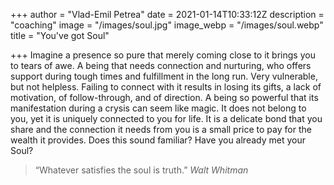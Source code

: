 +++
author = "Vlad-Emil Petrea"
date = 2021-01-14T10:33:12Z
description = "coaching"
image = "/images/soul.jpg"
image_webp = "/images/soul.webp"
title = "You've got Soul"

+++
Imagine a presence so pure that merely coming close to it brings you to tears of awe.  A being that needs connection and nurturing, who offers support during tough times and fulfillment in the long run. Very vulnerable, but not helpless. Failing to connect with it results in losing its gifts, a lack of motivation, of follow-through, and of direction. A being so powerful that its manifestation during a crysis can seem like magic. It does not belong to you, yet it is uniquely connected to you for life. It is a delicate bond that you share and the connection it needs from you is a small price to pay for the wealth it provides. Does this sound familiar? Have you already met your Soul?

> “Whatever satisfies the soul is truth.” _Walt Whitman_